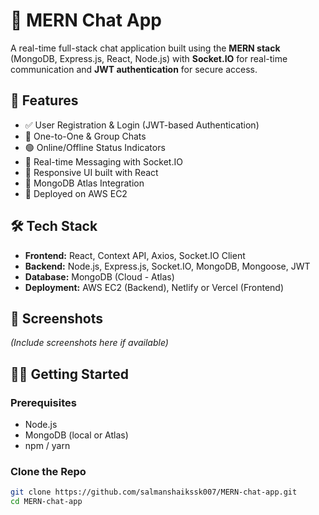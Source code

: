 # 💬 MERN Chat App

A real-time full-stack chat application built using the **MERN stack** (MongoDB, Express.js, React, Node.js) with **Socket.IO** for real-time communication and **JWT authentication** for secure access.

## 🚀 Features

- ✅ User Registration & Login (JWT-based Authentication)
- 👥 One-to-One & Group Chats
- 🟢 Online/Offline Status Indicators
- 🔔 Real-time Messaging with Socket.IO
- 📱 Responsive UI built with React
- 📂 MongoDB Atlas Integration
- 🚀 Deployed on AWS EC2

## 🛠️ Tech Stack

- **Frontend:** React, Context API, Axios, Socket.IO Client
- **Backend:** Node.js, Express.js, Socket.IO, MongoDB, Mongoose, JWT
- **Database:** MongoDB (Cloud - Atlas)
- **Deployment:** AWS EC2 (Backend), Netlify or Vercel (Frontend)

## 📸 Screenshots

*(Include screenshots here if available)*

## 🧑‍💻 Getting Started

### Prerequisites

- Node.js
- MongoDB (local or Atlas)
- npm / yarn

### Clone the Repo

```bash
git clone https://github.com/salmanshaikssk007/MERN-chat-app.git
cd MERN-chat-app
